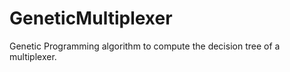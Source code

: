 # GeneticMultiplexer

Genetic Programming algorithm to compute the decision tree of a multiplexer.

